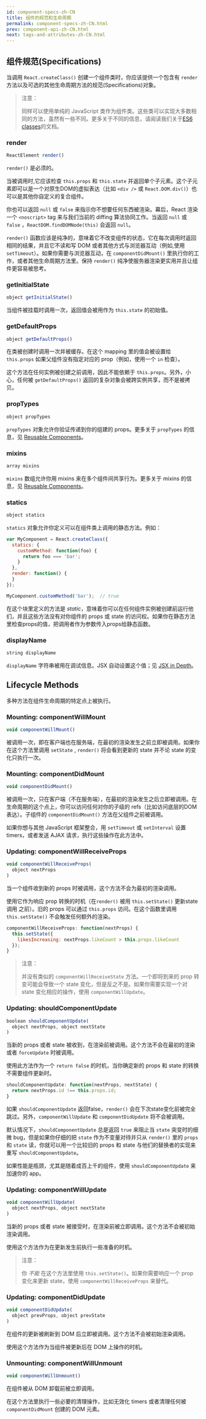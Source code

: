 ```yaml
---
id: component-specs-zh-CN
title: 组件的规范和生命周期
permalink: component-specs-zh-CN.html
prev: component-api-zh-CN.html
next: tags-and-attributes-zh-CN.html
---
```


## 组件规范(Specifications)

当调用 `React.createClass()` 创建一个组件类时，你应该提供一个包含有 `render` 方法以及可选的其他生命周期方法的规范(Specifications)对象。

> 注意：
>
> 同样可以使用单纯的 JavaScript 类作为组件类。这些类可以实现大多数相同的方法，虽然有一些不同。更多关于不同的信息，请阅读我们关于[ES6 classes](/react/docs/reusable-components.html#es6-classes)的文档。

### render

```javascript
ReactElement render()
```

 `render()` 是必须的。

 当被调用时,它应该检查 `this.props` 和 `this.state` 并返回单个子元素。这个子元素即可以是一个对原生DOM的虚拟表达（比如 `<div />` 或 `React.DOM.div()`）也可以是其他你自定义的复合组件。

 你也可以返回 `null` 或 `false` 来指示你不想要任何东西被渲染。幕后，React 渲染一个 `<noscript>` tag 来与我们当前的 diffing 算法协同工作。当返回 `null` 或 `false` ，`ReactDOM.findDOMNode(this)` 会返回 `null`。

 `render()` 函数应该是纯净的，意味着它不改变组件的状态，它在每次调用时返回相同的结果，并且它不读和写 DOM 或者其他方式与浏览器互动（例如,使用 `setTimeout`）。如果你需要与浏览器互动，在 `componentDidMount()` 里执行你的工作，或者其他生命周期方法里。保持 `render()` 纯净使服务器渲染更实用并且让组件更容易被思考。


 ### getInitialState

 ```javascript
object getInitialState()
```

当组件被挂载时调用一次，返回值会被用作为 `this.state` 的初始值。


### getDefaultProps

```javascript
object getDefaultProps()
```

在类被创建时调用一次并被缓存。在这个 mapping 里的值会被设置给 `this.props` 如果父组件没有指定对应的 prop（例如，使用一个 `in` 检查）。

这个方法在任何实例被创建之前调用，因此不能依赖于 `this.props`。另外，小心，任何被 `getDefaultProps()` 返回的复杂对象会被跨实例共享，而不是被拷贝。


### propTypes

```javascript
object propTypes
```

 `propTypes` 对象允许你验证传递到你的组建的 props。更多关于 `propTypes` 的信息，见 [Reusable Components](/react/docs/reusable-components.html)。


### mixins

```javascript
array mixins
```

 `mixins` 数组允许你用 mixins 来在多个组件间共享行为。更多关于 mixins 的信息，见 [Reusable Components](/react/docs/reusable-components.html)。


### statics

```javascript
object statics
```

`statics` 对象允许你定义可以在组件类上调用的静态方法。例如：

```javascript
var MyComponent = React.createClass({
  statics: {
    customMethod: function(foo) {
      return foo === 'bar';
    }
  },
  render: function() {
  }
});

MyComponent.customMethod('bar');  // true
```

在这个块里定义的方法是 _static_，意味着你可以在任何组件实例被创建前运行他们，并且这些方法没有对你组件的 props 或 state 的访问权。如果你在静态方法里检查props的值，把调用者作为参数传入props给静态函数。


### displayName

```javascript
string displayName
```

`displayName` 字符串被用在调试信息。JSX 自动设置这个值；见 [JSX in Depth](/react/docs/jsx-in-depth.html#the-transform)。


## Lifecycle Methods

多种方法在组件生命周期的特定点上被执行。


### Mounting: componentWillMount

```javascript
void componentWillMount()
```

被调用一次，即在客户端也在服务端，在最初的渲染发生之前立即被调用。如果你在这个方法里调用 `setState` , `render()` 将会看到更新的 state 并不论 state 的变化只执行一次。


### Mounting: componentDidMount

```javascript
void componentDidMount()
```

被调用一次，只在客户端（不在服务端），在最初的渲染发生之后立即被调用。在生命周期的这个点上，你可以访问任何对你的子级的 refs（比如访问底层的DOM表达）。子组件的 `componentDidMount()` 方法在父组件之前被调用。

如果你想与其他 JavaScript 框架整合，用 `setTimeout` 或 `setInterval` 设置 timers，或者发送 AJAX 请求，执行这些操作在此方法中。


### Updating: componentWillReceiveProps

```javascript
void componentWillReceiveProps(
  object nextProps
)
```

当一个组件收到新的 props 时被调用，这个方法不会为最初的渲染调用。

使用它作为响应 prop 转换的时机（在`render()` 被用 `this.setState()` 更新state调用 之前）。旧的 props 可以通过 `this.props` 访问。在这个函数里调用 `this.setState()` 不会触发任何额外的渲染。

```javascript
componentWillReceiveProps: function(nextProps) {
  this.setState({
    likesIncreasing: nextProps.likeCount > this.props.likeCount
  });
}
```

> 注意：
>
> 并没有类似的 `componentWillReceiveState` 方法。一个即将到来的 prop 转变可能会导致一个 state 变化，但是反之不是。如果你需要实现一个对 state 变化相应的操作，使用 `componentWillUpdate`。


### Updating: shouldComponentUpdate

```javascript
boolean shouldComponentUpdate(
  object nextProps, object nextState
)
```

当新的 props 或者 state 被收到，在渲染前被调用。这个方法不会在最初的渲染或者 `forceUpdate` 时被调用。

使用此方法作为一个 `return false` 的时机，当你确定新的 props 和 state 的转换不需要组件更新时。

```javascript
shouldComponentUpdate: function(nextProps, nextState) {
  return nextProps.id !== this.props.id;
}
```

如果 `shouldComponentUpdate` 返回false，`render()` 会在下次state变化前被完全跳过。另外，`componentWillUpdate` 和 `componentDidUpdate` 将不会被调用。

默认情况下，`shouldComponentUpdate` 总是返回 `true` 来阻止当 `state` 突变时的细微 bug，但是如果你仔细的把 `state` 作为不变量对待并只从 `render()` 里的 `props` 和 `state` 读，你就可以用一个比较旧的 props 和 state 与他们的替换者的实现来重写 `shouldComponentUpdate`。

如果性能是瓶颈，尤其是随着成百上千的组件，使用 `shouldComponentUpdate` 来加速你的 app。


### Updating: componentWillUpdate

```javascript
void componentWillUpdate(
  object nextProps, object nextState
)
```

当新的 props 或者 state 被接受时，在渲染前被立即调用。这个方法不会被初始渲染调用。

使用这个方法作为在更新发生前执行一些准备的时机。

> 注意：
>
> 你 *不能* 在这个方法里使用 `this.setState()`。如果你需要响应一个 prop 变化来更新 state，使用 `componentWillReceiveProps` 来替代。


### Updating: componentDidUpdate

```javascript
void componentDidUpdate(
  object prevProps, object prevState
)
```

在组件的更新被刷新到 DOM 后立即被调用。这个方法不会被初始渲染调用。

使用这个方法作为当组件被更新后在 DOM 上操作的时机。


### Unmounting: componentWillUnmount

```javascript
void componentWillUnmount()
```

在组件被从 DOM 卸载前被立即调用。

在这个方法里执行一些必要的清理操作，比如无效化 timers 或者清理任何被 `componentDidMount` 创建的 DOM 元素。
